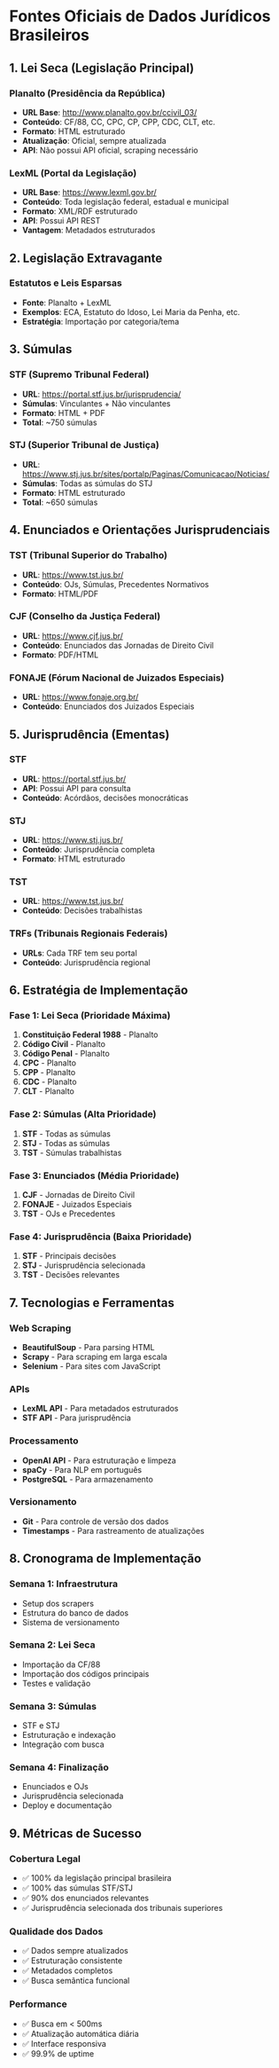 # Fontes Oficiais de Dados Jurídicos Brasileiros

## 1. Lei Seca (Legislação Principal)

### Planalto (Presidência da República)
- **URL Base**: http://www.planalto.gov.br/ccivil_03/
- **Conteúdo**: CF/88, CC, CPC, CP, CPP, CDC, CLT, etc.
- **Formato**: HTML estruturado
- **Atualização**: Oficial, sempre atualizada
- **API**: Não possui API oficial, scraping necessário

### LexML (Portal da Legislação)
- **URL Base**: https://www.lexml.gov.br/
- **Conteúdo**: Toda legislação federal, estadual e municipal
- **Formato**: XML/RDF estruturado
- **API**: Possui API REST
- **Vantagem**: Metadados estruturados

## 2. Legislação Extravagante

### Estatutos e Leis Esparsas
- **Fonte**: Planalto + LexML
- **Exemplos**: ECA, Estatuto do Idoso, Lei Maria da Penha, etc.
- **Estratégia**: Importação por categoria/tema

## 3. Súmulas

### STF (Supremo Tribunal Federal)
- **URL**: https://portal.stf.jus.br/jurisprudencia/
- **Súmulas**: Vinculantes + Não vinculantes
- **Formato**: HTML + PDF
- **Total**: ~750 súmulas

### STJ (Superior Tribunal de Justiça)
- **URL**: https://www.stj.jus.br/sites/portalp/Paginas/Comunicacao/Noticias/
- **Súmulas**: Todas as súmulas do STJ
- **Formato**: HTML estruturado
- **Total**: ~650 súmulas

## 4. Enunciados e Orientações Jurisprudenciais

### TST (Tribunal Superior do Trabalho)
- **URL**: https://www.tst.jus.br/
- **Conteúdo**: OJs, Súmulas, Precedentes Normativos
- **Formato**: HTML/PDF

### CJF (Conselho da Justiça Federal)
- **URL**: https://www.cjf.jus.br/
- **Conteúdo**: Enunciados das Jornadas de Direito Civil
- **Formato**: PDF/HTML

### FONAJE (Fórum Nacional de Juizados Especiais)
- **URL**: https://www.fonaje.org.br/
- **Conteúdo**: Enunciados dos Juizados Especiais

## 5. Jurisprudência (Ementas)

### STF
- **URL**: https://portal.stf.jus.br/
- **API**: Possui API para consulta
- **Conteúdo**: Acórdãos, decisões monocráticas

### STJ
- **URL**: https://www.stj.jus.br/
- **Conteúdo**: Jurisprudência completa
- **Formato**: HTML estruturado

### TST
- **URL**: https://www.tst.jus.br/
- **Conteúdo**: Decisões trabalhistas

### TRFs (Tribunais Regionais Federais)
- **URLs**: Cada TRF tem seu portal
- **Conteúdo**: Jurisprudência regional

## 6. Estratégia de Implementação

### Fase 1: Lei Seca (Prioridade Máxima)
1. **Constituição Federal 1988** - Planalto
2. **Código Civil** - Planalto
3. **Código Penal** - Planalto
4. **CPC** - Planalto
5. **CPP** - Planalto
6. **CDC** - Planalto
7. **CLT** - Planalto

### Fase 2: Súmulas (Alta Prioridade)
1. **STF** - Todas as súmulas
2. **STJ** - Todas as súmulas
3. **TST** - Súmulas trabalhistas

### Fase 3: Enunciados (Média Prioridade)
1. **CJF** - Jornadas de Direito Civil
2. **FONAJE** - Juizados Especiais
3. **TST** - OJs e Precedentes

### Fase 4: Jurisprudência (Baixa Prioridade)
1. **STF** - Principais decisões
2. **STJ** - Jurisprudência selecionada
3. **TST** - Decisões relevantes

## 7. Tecnologias e Ferramentas

### Web Scraping
- **BeautifulSoup** - Para parsing HTML
- **Scrapy** - Para scraping em larga escala
- **Selenium** - Para sites com JavaScript

### APIs
- **LexML API** - Para metadados estruturados
- **STF API** - Para jurisprudência

### Processamento
- **OpenAI API** - Para estruturação e limpeza
- **spaCy** - Para NLP em português
- **PostgreSQL** - Para armazenamento

### Versionamento
- **Git** - Para controle de versão dos dados
- **Timestamps** - Para rastreamento de atualizações

## 8. Cronograma de Implementação

### Semana 1: Infraestrutura
- Setup dos scrapers
- Estrutura do banco de dados
- Sistema de versionamento

### Semana 2: Lei Seca
- Importação da CF/88
- Importação dos códigos principais
- Testes e validação

### Semana 3: Súmulas
- STF e STJ
- Estruturação e indexação
- Integração com busca

### Semana 4: Finalização
- Enunciados e OJs
- Jurisprudência selecionada
- Deploy e documentação

## 9. Métricas de Sucesso

### Cobertura Legal
- ✅ 100% da legislação principal brasileira
- ✅ 100% das súmulas STF/STJ
- ✅ 90% dos enunciados relevantes
- ✅ Jurisprudência selecionada dos tribunais superiores

### Qualidade dos Dados
- ✅ Dados sempre atualizados
- ✅ Estruturação consistente
- ✅ Metadados completos
- ✅ Busca semântica funcional

### Performance
- ✅ Busca em < 500ms
- ✅ Atualização automática diária
- ✅ Interface responsiva
- ✅ 99.9% de uptime

